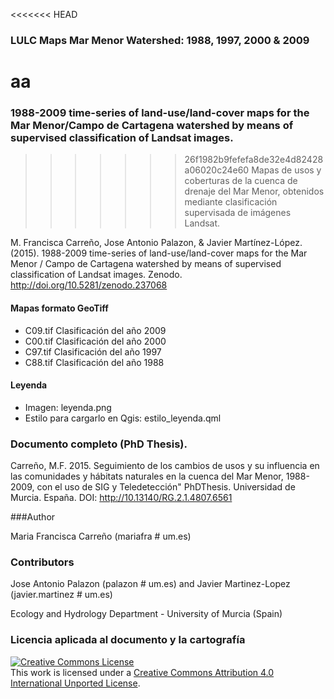 <<<<<<< HEAD
### LULC Maps Mar Menor Watershed: 1988, 1997, 2000 & 2009
aa
=======
### 1988-2009 time-series of land-use/land-cover maps for the Mar Menor/Campo de Cartagena watershed by means of supervised classification of Landsat images.

>>>>>>> 26f1982b9fefefa8de32e4d82428a06020c24e60
Mapas de usos y coberturas de la cuenca de drenaje del Mar Menor, obtenidos mediante clasificación supervisada de imágenes Landsat. 

M. Francisca Carreño, Jose Antonio Palazon, & Javier Martínez-López. (2015). 1988-2009 time-series of land-use/land-cover maps for the Mar Menor / Campo de Cartagena watershed by means of supervised classification of Landsat images. Zenodo. http://doi.org/10.5281/zenodo.237068

#### Mapas formato GeoTiff

+ C09.tif Clasificación del año 2009
+ C00.tif Clasificación del año 2000
+ C97.tif Clasificación del año 1997
+ C88.tif Clasificación del año 1988

#### Leyenda

+ Imagen: leyenda.png
+ Estilo para cargarlo en Qgis: estilo_leyenda.qml


### Documento completo (PhD Thesis).

Carreño, M.F. 2015. Seguimiento de los cambios de usos y su influencia en las comunidades y hábitats naturales en la cuenca del Mar Menor, 1988-2009, con el uso de SIG y Teledetección" PhDThesis. Universidad de Murcia. España. DOI: http://10.13140/RG.2.1.4807.6561

###Author

Maria Francisca Carreño (mariafra # um.es)

### Contributors

Jose Antonio Palazon (palazon # um.es) and Javier Martinez-Lopez (javier.martinez # um.es)

Ecology and Hydrology Department - University of Murcia (Spain)

### Licencia aplicada al documento y la cartografía

<a rel="license" href="http://creativecommons.org/licenses/by/4.0/"><img alt="Creative Commons License" style="border-width:0" src="https://licensebuttons.net/l/by/4.0/88x31.png" /></a><br />This work is licensed under a <a rel="license" href="http://creativecommons.org/licenses/by/4.0/"> Creative Commons Attribution 4.0 International  Unported License</a>.

